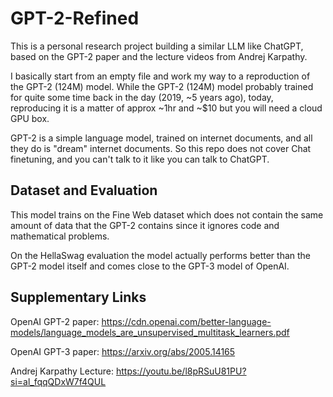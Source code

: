 # GPT-2-Refined
This is a personal research project building a similar LLM like ChatGPT, based on the GPT-2 paper and the lecture videos from Andrej Karpathy.

I basically start from an empty file and work my way to a reproduction of the GPT-2 (124M) model. While the GPT-2 (124M) model probably trained for quite some time back in the day (2019, ~5 years ago), today, reproducing it is a matter of approx ~1hr and ~$10 but you will need a cloud GPU box.

GPT-2 is a simple language model, trained on internet documents, and all they do is "dream" internet documents. So this repo does not cover Chat finetuning, and you can't talk to it like you can talk to ChatGPT.

## Dataset and Evaluation

This model trains on the Fine Web dataset which does not contain the same amount of data that the GPT-2 contains since it ignores code and mathematical problems.

On the HellaSwag evaluation the model actually performs better than the GPT-2 model itself and comes close to the GPT-3 model of OpenAI.

## Supplementary Links

OpenAI GPT-2 paper: https://cdn.openai.com/better-language-models/language_models_are_unsupervised_multitask_learners.pdf

OpenAI GPT-3 paper: https://arxiv.org/abs/2005.14165

Andrej Karpathy Lecture: https://youtu.be/l8pRSuU81PU?si=al_fqqQDxW7f4QUL


